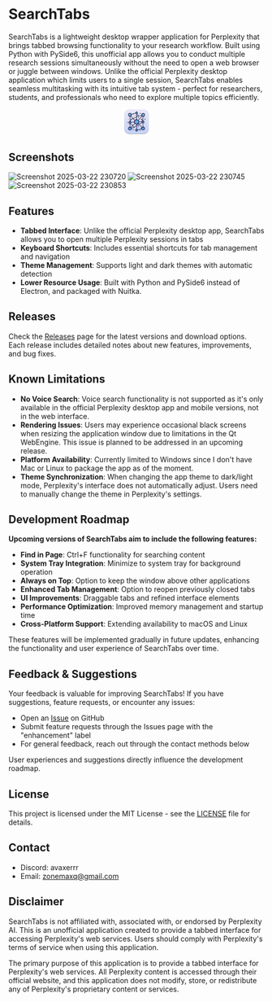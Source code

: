 # SearchTabs

SearchTabs is a lightweight desktop wrapper application for Perplexity that brings tabbed browsing functionality to your research workflow. Built using Python with PySide6, this unofficial app allows you to conduct multiple research sessions simultaneously without the need to open a web browser or juggle between windows. Unlike the official Perplexity desktop application which limits users to a single session, SearchTabs enables seamless multitasking with its intuitive tab system - perfect for researchers, students, and professionals who need to explore multiple topics efficiently.


<p align="center">
  <img src="icons/final/logo_s.png" alt="logo_s.png" width="10%" height="10%">
</p>

## Screenshots

![Screenshot 2025-03-22 230720](https://github.com/user-attachments/assets/ad4b6f37-c8cb-4750-90f3-cb530a580886)
![Screenshot 2025-03-22 230745](https://github.com/user-attachments/assets/fe7cb2b8-d9af-4a24-b2e7-05509cdc30cf)
![Screenshot 2025-03-22 230853](https://github.com/user-attachments/assets/2f38ef4b-6831-46e7-b5d0-cb065307051e)


## Features

- **Tabbed Interface**: Unlike the official Perplexity desktop app, SearchTabs allows you to open multiple Perplexity sessions in tabs
- **Keyboard Shortcuts**: Includes essential shortcuts for tab management and navigation
- **Theme Management**: Supports light and dark themes with automatic detection
- **Lower Resource Usage**: Built with Python and PySide6 instead of Electron, and packaged with Nuitka.

## Releases

Check the [Releases](https://github.com/Avaxerrr/SearchTabs_Perplexity_Desktop_Alternative/releases) page for the latest versions and download options. Each release includes detailed notes about new features, improvements, and bug fixes.

## Known Limitations

- **No Voice Search**: Voice search functionality is not supported as it's only available in the official Perplexity desktop app and mobile versions, not in the web interface.
- **Rendering Issues**: Users may experience occasional black screens when resizing the application window due to limitations in the Qt WebEngine. This issue is planned to be addressed in an upcoming release.
- **Platform Availability**: Currently limited to Windows since I don't have Mac or Linux to package the app as of the moment.
- **Theme Synchronization**: When changing the app theme to dark/light mode, Perplexity's interface does not automatically adjust. Users need to manually change the theme in Perplexity's settings.

## Development Roadmap
**Upcoming versions of SearchTabs aim to include the following features:**
- **Find in Page**: Ctrl+F functionality for searching content
- **System Tray Integration**: Minimize to system tray for background operation
- **Always on Top**: Option to keep the window above other applications
- **Enhanced Tab Management**: Option to reopen previously closed tabs
- **UI Improvements**: Draggable tabs and refined interface elements
- **Performance Optimization**: Improved memory management and startup time
- **Cross-Platform Support**: Extending availability to macOS and Linux

These features will be implemented gradually in future updates, enhancing the functionality and user experience of SearchTabs over time.

## Feedback & Suggestions

Your feedback is valuable for improving SearchTabs! If you have suggestions, feature requests, or encounter any issues:

- Open an [Issue](https://github.com/Avaxerrr/SearchTabs_Perplexity_Desktop_Alternative/issues) on GitHub
- Submit feature requests through the Issues page with the "enhancement" label
- For general feedback, reach out through the contact methods below

User experiences and suggestions directly influence the development roadmap.

## License

This project is licensed under the MIT License - see the [LICENSE]([[license.md](license.md)](https://github.com/Avaxerrr/SearchTabs_Perplexity_Desktop_Alternative?tab=MIT-1-ov-file)) file for details.

## Contact

- Discord: avaxerrr
- Email: zonemaxq@gmail.com

## Disclaimer

SearchTabs is not affiliated with, associated with, or endorsed by Perplexity AI. This is an unofficial application created to provide a tabbed interface for accessing Perplexity's web services. Users should comply with Perplexity's terms of service when using this application.

The primary purpose of this application is to provide a tabbed interface for Perplexity's web services. All Perplexity content is accessed through their official website, and this application does not modify, store, or redistribute any of Perplexity's proprietary content or services.

